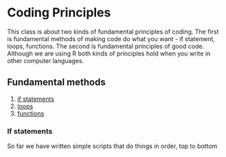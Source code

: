 
# Coding Principles

This class is about two kinds of fundamental principles of coding. The first is fundamental methods of making code do what you want - if statement, loops, functions. The second is fundamental principles of good code. Although we are using R both kinds of principles hold when you write in other computer languages.

## Fundamental methods

1. [if statements](#if)
2. [loops](#loops)
3. [functions](#functions)



### If statements

So far we have written simple scripts that do things in order, top to bottom





